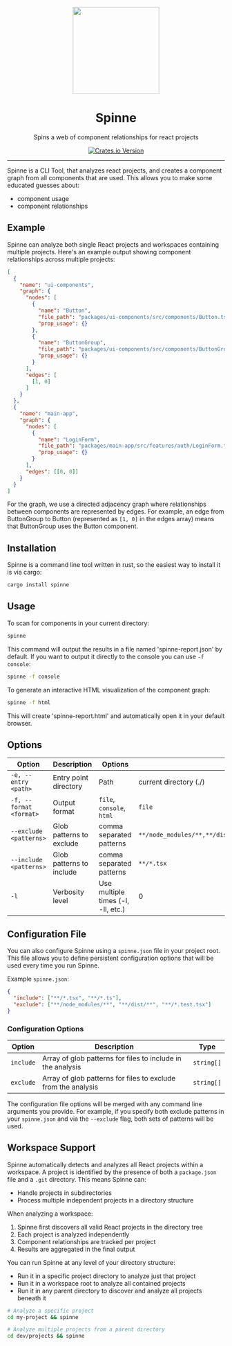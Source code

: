<p align="center">
<img src="https://i.imghippo.com/files/wZYd5959gc.png" height="200">
</p>

<h1 align="center">
  Spinne
</h1>
<p align="center">
Spins a web of component relationships for react projects
</p>
<p align="center">
  <a href="https://crates.io/crates/spinne"><img alt="Crates.io Version" src="https://img.shields.io/crates/v/spinne?style=for-the-badge&label=%20"></a>
</p>

---

Spinne is a CLI Tool, that analyzes react projects, and creates a component graph from all components that are used. This allows you to make some educated guesses about:
- component usage
- component relationships

## Example

Spinne can analyze both single React projects and workspaces containing multiple projects. Here's an example output showing component relationships across multiple projects:

```json
[
  {
    "name": "ui-components",
    "graph": {
      "nodes": [
        {
          "name": "Button",
          "file_path": "packages/ui-components/src/components/Button.tsx",
          "prop_usage": {}
        },
        {
          "name": "ButtonGroup",
          "file_path": "packages/ui-components/src/components/ButtonGroup.tsx",
          "prop_usage": {}
        }
      ],
      "edges": [
        [1, 0]
      ]
    }
  },
  {
    "name": "main-app",
    "graph": {
      "nodes": [
        {
          "name": "LoginForm",
          "file_path": "packages/main-app/src/features/auth/LoginForm.tsx",
          "prop_usage": {}
        }
      ],
      "edges": [[0, 0]]
    }
  }
]
```

For the graph, we use a directed adjacency graph where relationships between components are represented by edges. For example, an edge from ButtonGroup to Button (represented as `[1, 0]` in the edges array) means that ButtonGroup uses the Button component.

## Installation

Spinne is a command line tool written in rust, so the easiest way to install it is via cargo:

```bash
cargo install spinne
```

## Usage

To scan for components in your current directory:

```bash
spinne
```

This command will output the results in a file named 'spinne-report.json' by default.
If you want to output it directly to the console you can use `-f console`:

```bash
spinne -f console
```

To generate an interactive HTML visualization of the component graph:

```bash
spinne -f html
```
This will create 'spinne-report.html' and automatically open it in your default browser.

## Options

| Option | Description | Options | Default |
| --- | --- | --- | --- |
| `-e, --entry <path>` | Entry point directory | Path | current directory (./) |
| `-f, --format <format>` | Output format | `file`, `console`, `html` | `file` |
| `--exclude <patterns>` | Glob patterns to exclude | comma separated patterns | `**/node_modules/**,**/dist/**,**/build/**,**/*.stories.tsx,**/*.test.tsx` |
| `--include <patterns>` | Glob patterns to include | comma separated patterns | `**/*.tsx` |
| `-l` | Verbosity level | Use multiple times (-l, -ll, etc.) | 0 |

## Configuration File

You can also configure Spinne using a `spinne.json` file in your project root. This file allows you to define persistent configuration options that will be used every time you run Spinne.

Example `spinne.json`:
```json
{
  "include": ["**/*.tsx", "**/*.ts"],
  "exclude": ["**/node_modules/**", "**/dist/**", "**/*.test.tsx"]
}
```

### Configuration Options

| Option | Description | Type |
| --- | --- | --- |
| `include` | Array of glob patterns for files to include in the analysis | `string[]` |
| `exclude` | Array of glob patterns for files to exclude from the analysis | `string[]` |

The configuration file options will be merged with any command line arguments you provide. For example, if you specify both exclude patterns in your `spinne.json` and via the `--exclude` flag, both sets of patterns will be used.

## Workspace Support

Spinne automatically detects and analyzes all React projects within a workspace. A project is identified by the presence of both a `package.json` file and a `.git` directory. This means Spinne can:

- Handle projects in subdirectories
- Process multiple independent projects in a directory structure

When analyzing a workspace:
1. Spinne first discovers all valid React projects in the directory tree
2. Each project is analyzed independently
3. Component relationships are tracked per project
4. Results are aggregated in the final output

You can run Spinne at any level of your directory structure:
- Run it in a specific project directory to analyze just that project
- Run it in a workspace root to analyze all contained projects
- Run it in any parent directory to discover and analyze all projects beneath it

```bash
# Analyze a specific project
cd my-project && spinne

# Analyze multiple projects from a parent directory
cd dev/projects && spinne
```
